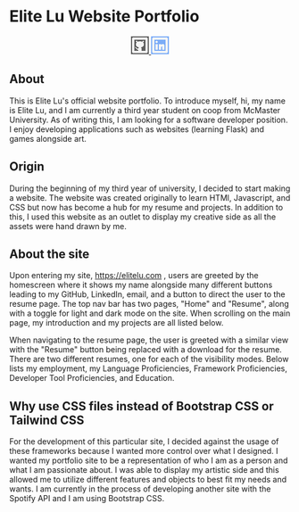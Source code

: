 # Elite Lu Website Portfolio

<p align="center">
  <a href="https://github.com/honkita">
    <img title="GitHub" src="https://raw.githubusercontent.com/honkita/MD-Links/main/Pixel_GitHub.svg" width="32">
  </a>

  <a href="https://www.linkedin.com/in/elitelu/">
    <img title="LinkedIn" src="https://raw.githubusercontent.com/honkita/MD-Links/main/Pixel_LinkedIn.svg" width="32">
  </a>
</p>

## About

This is Elite Lu's official website portfolio.
To introduce myself, hi, my name is Elite Lu, and I am currently a third year student on coop from McMaster University. As of writing this, I am looking for a software developer position. I enjoy developing applications such as websites (learning Flask) and games alongside art.

## Origin

During the beginning of my third year of university, I decided to start making a website. The website was created originally to learn HTMl, Javascript, and CSS but now has become a hub for my resume and projects. In addition to this, I used this website as an outlet to display my creative side as all the assets were hand drawn by me.

## About the site

Upon entering my site, https://elitelu.com , users are greeted by the homescreen where it shows my name alongside many different buttons leading to my GitHub, LinkedIn, email, and a button to direct the user to the resume page. The top nav bar has two pages, "Home" and "Resume", along with a toggle for light and dark mode on the site. When scrolling on the main page, my introduction and my projects are all listed below.

When navigating to the resume page, the user is greeted with a similar view with the "Resume" button being replaced with a download for the resume. There are two different resumes, one for each of the visibility modes. Below lists my employment, my Language Proficiencies, Framework Proficiencies, Developer Tool Proficiencies, and Education.

## Why use CSS files instead of Bootstrap CSS or Tailwind CSS

For the development of this particular site, I decided against the usage of these frameworks because I wanted more control over what I designed. I wanted my portfolio site to be a representation of who I am as a person and what I am passionate about. I was able to display my artistic side and this allowed me to utilize different features and objects to best fit my needs and wants. I am currently in the process of developing another site with the Spotify API and I am using Bootstrap CSS.
